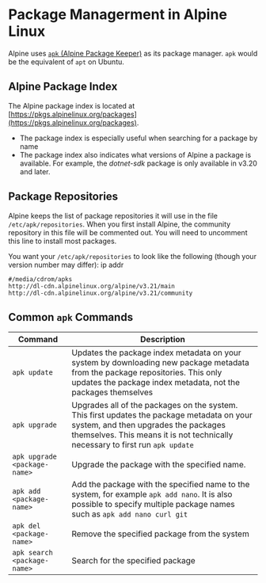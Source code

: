 # Package Managerment in Alpine Linux

Alpine uses [`apk` (Alpine Package Keeper)](https://docs.alpinelinux.org/user-handbook/0.1a/Working/apk.html) as its package manager.  `apk` would be the equivalent of `apt` on Ubuntu.

## Alpine Package Index

The Alpine package index is located at [https://pkgs.alpinelinux.org/packages](https://pkgs.alpinelinux.org/packages).

- The package index is especially useful when searching for a package by name
- The package index also indicates what versions of Alpine a package is available.  For example, the *dotnet-sdk* package is only available in v3.20 and later.

## Package Repositories

Alpine keeps the list of package repositories it will use in the file `/etc/apk/repositories`.  When you first install Alpine, the community repository in this file will be commented out.  You will need to uncomment this line to install most packages.

You want your `/etc/apk/repositories` to look like the following (though your version number may differ):
ip addr

```output
#/media/cdrom/apks
http://dl-cdn.alpinelinux.org/alpine/v3.21/main
http://dl-cdn.alpinelinux.org/alpine/v3.21/community
```

## Common `apk` Commands

| **Command**                    | **Description**                    |
|--------------------------------|------------------------------------|
| `apk update`                   | Updates the package index metadata on your system by downloading new package metadata from the package repositories.  This only updates the package index metadata, not the packages themselves |
| `apk upgrade`                  | Upgrades all of the packages on the system.  This first updates the package metadata on your system, and then upgrades the packages themselves.  This means it is not technically necessary to first run `apk update` |
| `apk upgrade <package-name>` | Upgrade the package with the specified name.  |
| `apk add <package-name>`     | Add the package with the specified name to the system, for example `apk add nano`.  It is also possible to specify multiple package names such as `apk add nano curl git` |
| `apk del <package-name>`     | Remove the specified package from the system  |
| `apk search <package-name>`  | Search for the specified package              |
